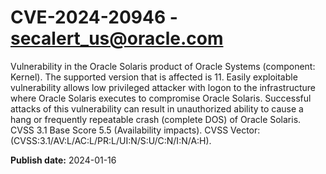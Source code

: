 # CVE-2024-20946 - secalert_us@oracle.com

Vulnerability in the Oracle Solaris product of Oracle Systems (component: Kernel).   The supported version that is affected is 11. Easily exploitable vulnerability allows low privileged attacker with logon to the infrastructure where Oracle Solaris executes to compromise Oracle Solaris.  Successful attacks of this vulnerability can result in unauthorized ability to cause a hang or frequently repeatable crash (complete DOS) of Oracle Solaris. CVSS 3.1 Base Score 5.5 (Availability impacts).  CVSS Vector: (CVSS:3.1/AV:L/AC:L/PR:L/UI:N/S:U/C:N/I:N/A:H).

**Publish date:** 2024-01-16
